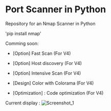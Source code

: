
# Port Scanner in Python
Repository for an Nmap Scanner in Python

'pip install nmap'

Comming soon:

- [Option] Fast Scan (For V4)
- [Option] Host discovery (For V4)
- [Option] Intensive Scan (For V4)

- [Design] Color with Colorama (For V4)
- [Optimization] : Code optimization (For V4)

Current display : 
![Screenshot_1](https://user-images.githubusercontent.com/85348372/120906827-f97de380-c65c-11eb-9642-1640665410a9.png)

